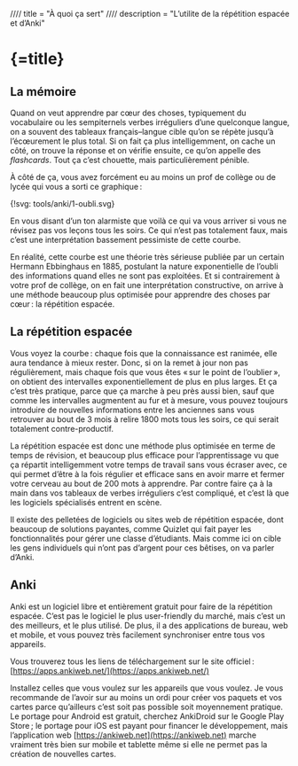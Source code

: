 //// title = "À quoi ça sert"
//// description = "L’utilite de la répétition espacée et d’Anki"

# {=title}

## La mémoire

Quand on veut apprendre par cœur des choses, typiquement du vocabulaire ou les sempiternels verbes irréguliers d’une quelconque langue, on a souvent des tableaux français–langue cible qu’on se répète jusqu’à l’écœurement le plus total. Si on fait ça plus intelligemment, on cache un côté, on trouve la réponse et on vérifie ensuite, ce qu’on appelle des *flashcards*. Tout ça c’est chouette, mais particulièrement pénible.

À côté de ça, vous avez forcément eu au moins un prof de collège ou de lycée qui vous a sorti ce graphique :

{!svg: tools/anki/1-oubli.svg}

En vous disant d’un ton alarmiste que voilà ce qui va vous arriver si vous ne révisez pas vos leçons tous les soirs. Ce qui n’est pas totalement faux, mais c’est une interprétation bassement pessimiste de cette courbe.

En réalité, cette courbe est une théorie très sérieuse publiée par un certain Hermann Ebbinghaus en 1885, postulant la nature exponentielle de l’oubli des informations quand elles ne sont pas exploitées. Et si contrairement à votre prof de collège, on en fait une interprétation constructive, on arrive à une méthode beaucoup plus optimisée pour apprendre des choses par cœur : la répétition espacée.

## La répétition espacée

Vous voyez la courbe : chaque fois que la connaissance est ranimée, elle aura tendance à mieux rester. Donc, si on la remet à jour non pas régulièrement, mais chaque fois que vous êtes « sur le point de l’oublier », on obtient des intervalles exponentiellement de plus en plus larges. Et ça c’est très pratique, parce que ça marche à peu près aussi bien, sauf que comme les intervalles augmentent au fur et à mesure, vous pouvez toujours introduire de nouvelles informations entre les anciennes sans vous retrouver au bout de 3 mois à relire 1800 mots tous les soirs, ce qui serait totalement contre-productif.

La répétition espacée est donc une méthode plus optimisée en terme de temps de révision, et beaucoup plus efficace pour l’apprentissage vu que ça répartit intelligemment votre temps de travail sans vous écraser avec, ce qui permet d’être à la fois régulier et efficace sans en avoir marre et fermer votre cerveau au bout de 200 mots à apprendre. Par contre faire ça à la main dans vos tableaux de verbes irréguliers c’est compliqué, et c’est là que les logiciels spécialisés entrent en scène.

Il existe des pelletées de logiciels ou sites web de répétition espacée, dont beaucoup de solutions payantes, comme Quizlet qui fait payer les fonctionnalités pour gérer une classe d’étudiants. Mais comme ici on cible les gens individuels qui n’ont pas d’argent pour ces bêtises, on va parler d’Anki.

## Anki

Anki est un logiciel libre et entièrement gratuit pour faire de la répétition espacée. C’est pas le logiciel le plus user-friendly du marché, mais c’est un des meilleurs, et le plus utilisé. De plus, il a des applications de bureau, web et mobile, et vous pouvez très facilement synchroniser entre tous vos appareils.

Vous trouverez tous les liens de téléchargement sur le site officiel : [https://apps.ankiweb.net/](https://apps.ankiweb.net/)

Installez celles que vous voulez sur les appareils que vous voulez. Je vous recommande de l’avoir sur au moins un ordi pour créer vos paquets et vos cartes parce qu’ailleurs c’est soit pas possible soit moyennement pratique. Le portage pour Android est gratuit, cherchez AnkiDroid sur le Google Play Store ; le portage pour iOS est payant pour financer le développement, mais l’application web [https://ankiweb.net](https://ankiweb.net) marche vraiment très bien sur mobile et tablette même si elle ne permet pas la création de nouvelles cartes.
